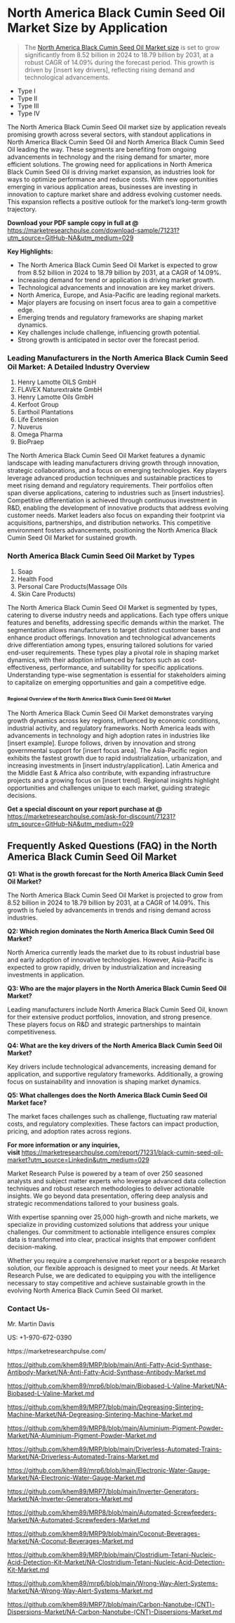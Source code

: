 <h1>North America Black Cumin Seed Oil Market&nbsp;Size by Application</h1><blockquote><p>The <a href="https://marketresearchpulse.com/download-sample/71231?utm_source=GitHub-NA&amp;utm_medium=029">North America Black Cumin Seed Oil Market size</a> is set to grow significantly from 8.52 billion in 2024 to 18.79 billion by 2031, at a robust CAGR of 14.09% during the forecast period. This growth is driven by [insert key drivers], reflecting rising demand and technological advancements.</p></blockquote><ul><li>Type I<li> Type II<li> Type III<li> Type IV</li></ul><p>The North America Black Cumin Seed Oil market size by application reveals promising growth across several sectors, with standout applications in North America Black Cumin Seed Oil and North America Black Cumin Seed Oil leading the way. These segments are benefiting from ongoing advancements in technology and the rising demand for smarter, more efficient solutions. The growing need for applications in North America Black Cumin Seed Oil is driving market expansion, as industries look for ways to optimize performance and reduce costs. With new opportunities emerging in various application areas, businesses are investing in innovation to capture market share and address evolving customer needs. This expansion reflects a positive outlook for the market’s long-term growth trajectory.</p><p><strong>Download your PDF sample copy in full at @ </strong><a href="https://marketresearchpulse.com/download-sample/71231?utm_source=GitHub-NA&amp;utm_medium=029">https://marketresearchpulse.com/download-sample/71231?utm_source=GitHub-NA&amp;utm_medium=029</a></p><p><strong>Key Highlights: </strong></p><ul><li>The North America Black Cumin Seed Oil Market is expected to grow from 8.52 billion in 2024 to 18.79 billion by 2031, at a CAGR of 14.09%.</li><li>Increasing demand for trend or application is driving market growth.</li><li>Technological advancements and innovation are key market drivers.</li><li>North America, Europe, and Asia-Pacific are leading regional markets.</li><li>Major players are focusing on insert focus area to gain a competitive edge.</li><li>Emerging trends and regulatory frameworks are shaping market dynamics.</li><li>Key challenges include challenge, influencing growth potential.</li><li>Strong growth is anticipated in sector over the forecast period.</li></ul><h3>Leading Manufacturers in the North America Black Cumin Seed Oil Market: A Detailed Industry Overview</h3><ol><li>Henry Lamotte OILS GmbH</li><li>FLAVEX Naturextrakte GmbH</li><li>Henry Lamotte Oils GmbH</li><li>Kerfoot Group</li><li>Earthoil Plantations</li><li>Life Extension</li><li>Nuverus</li><li>Omega Pharma</li><li>BioPraep</li></ol><div class="flex max-w-full flex-col flex-grow"><div class="min-h-8 text-message flex w-full flex-col items-end gap-2 whitespace-normal break-words [.text-message+&amp;]:mt-5" dir="auto" data-message-author-role="assistant" data-message-id="fd8432e4-4910-450d-b182-61b7bfb0a01f" data-message-model-slug="gpt-4o"><div class="flex w-full flex-col gap-1 empty:hidden first:pt-[3px]"><div class="markdown prose w-full break-words dark:prose-invert light"><p>The North America Black Cumin Seed Oil Market features a dynamic landscape with leading manufacturers driving growth through innovation, strategic collaborations, and a focus on emerging technologies. Key players leverage advanced production techniques and sustainable practices to meet rising demand and regulatory requirements. Their portfolios often span diverse applications, catering to industries such as [insert industries]. Competitive differentiation is achieved through continuous investment in R&amp;D, enabling the development of innovative products that address evolving customer needs. Market leaders also focus on expanding their footprint via acquisitions, partnerships, and distribution networks. This competitive environment fosters advancements, positioning the North America Black Cumin Seed Oil Market for sustained growth.</p></div></div></div></div><h3>North America Black Cumin Seed Oil Market by Types</h3><ol><li>Soap<li> Health Food<li> Personal Care Products(Massage Oils<li> Skin Care Products)</li></ol><div class="flex max-w-full flex-col flex-grow"><div class="min-h-8 text-message flex w-full flex-col items-end gap-2 whitespace-normal break-words [.text-message+&amp;]:mt-5" dir="auto" data-message-author-role="assistant" data-message-id="084470be-0bb7-4664-bddf-5156b4f41249" data-message-model-slug="gpt-4o-mini"><div class="flex w-full flex-col gap-1 empty:hidden first:pt-[3px]"><div class="markdown prose w-full break-words dark:prose-invert light"><p>The North America Black Cumin Seed Oil Market is segmented by types, catering to diverse industry needs and applications. Each type offers unique features and benefits, addressing specific demands within the market. The segmentation allows manufacturers to target distinct customer bases and enhance product offerings. Innovation and technological advancements drive differentiation among types, ensuring tailored solutions for varied end-user requirements. These types play a pivotal role in shaping market dynamics, with their adoption influenced by factors such as cost-effectiveness, performance, and suitability for specific applications. Understanding type-wise segmentation is essential for stakeholders aiming to capitalize on emerging opportunities and gain a competitive edge.</p></div></div></div></div><h3><span style="font-size: 11px;">Regional Overview of the North America Black Cumin Seed Oil Market</span></h3><div class="flex max-w-full flex-col flex-grow"><div class="min-h-8 text-message flex w-full flex-col items-end gap-2 whitespace-normal break-words [.text-message+&amp;]:mt-5" dir="auto" data-message-author-role="assistant" data-message-id="e9038762-ce64-4e30-91c9-9bd413514231" data-message-model-slug="gpt-4o-mini"><div class="flex w-full flex-col gap-1 empty:hidden first:pt-[3px]"><div class="markdown prose w-full break-words dark:prose-invert light"><p>The North America Black Cumin Seed Oil Market demonstrates varying growth dynamics across key regions, influenced by economic conditions, industrial activity, and regulatory frameworks. North America leads with advancements in technology and high adoption rates in industries like [insert example]. Europe follows, driven by innovation and strong governmental support for [insert focus area]. The Asia-Pacific region exhibits the fastest growth due to rapid industrialization, urbanization, and increasing investments in [insert industry/application]. Latin America and the Middle East &amp; Africa also contribute, with expanding infrastructure projects and a growing focus on [insert trend]. Regional insights highlight opportunities and challenges unique to each market, guiding strategic decisions.</p></div></div></div></div><p><strong>Get a special discount on your report purchase at @ </strong><a href="https://marketresearchpulse.com/ask-for-discount/71231?utm_source=GitHub-NA&amp;utm_medium=029">https://marketresearchpulse.com/ask-for-discount/71231?utm_source=GitHub-NA&amp;utm_medium=029</a></p><h2>Frequently Asked Questions (FAQ) in the North America Black Cumin Seed Oil Market</h2><p><strong>Q1: What is the growth forecast for the North America Black Cumin Seed Oil Market?</strong></p><p>The North America Black Cumin Seed Oil Market is projected to grow from 8.52 billion in 2024 to 18.79 billion by 2031, at a CAGR of 14.09%. This growth is fueled by advancements in trends and rising demand across industries.</p><p><strong>Q2: Which region dominates the North America Black Cumin Seed Oil Market?</strong></p><p>North America currently leads the market due to its robust industrial base and early adoption of innovative technologies. However, Asia-Pacific is expected to grow rapidly, driven by industrialization and increasing investments in application.</p><p><strong>Q3: Who are the major players in the North America Black Cumin Seed Oil Market?</strong></p><p>Leading manufacturers include North America Black Cumin Seed Oil, known for their extensive product portfolios, innovation, and strong presence. These players focus on R&amp;D and strategic partnerships to maintain competitiveness.</p><p><strong>Q4: What are the key drivers of the North America Black Cumin Seed Oil Market?</strong></p><p>Key drivers include technological advancements, increasing demand for application, and supportive regulatory frameworks. Additionally, a growing focus on sustainability and innovation is shaping market dynamics.</p><p><strong>Q5: What challenges does the North America Black Cumin Seed Oil Market face?</strong></p><p>The market faces challenges such as challenge, fluctuating raw material costs, and regulatory complexities. These factors can impact production, pricing, and adoption rates across regions.</p><p><strong>For more information or any inquiries, visit&nbsp;</strong><a href="https://marketresearchpulse.com/report/71231/black-cumin-seed-oil-market?utm_source=Linkedin&utm_medium=029">https://marketresearchpulse.com/report/71231/black-cumin-seed-oil-market?utm_source=Linkedin&utm_medium=029</a></p><p>Market Research Pulse is powered by a team of over 250 seasoned analysts and subject matter experts who leverage advanced data collection techniques and robust research methodologies to deliver actionable insights. We go beyond data presentation, offering deep analysis and strategic recommendations tailored to your business goals.</p><p>With expertise spanning over 25,000 high-growth and niche markets, we specialize in providing customized solutions that address your unique challenges. Our commitment to actionable intelligence ensures complex data is transformed into clear, practical insights that empower confident decision-making.</p><p>Whether you require a comprehensive market report or a bespoke research solution, our flexible approach is designed to meet your needs. At Market Research Pulse, we are dedicated to equipping you with the intelligence necessary to stay competitive and achieve sustainable growth in the evolving North America Black Cumin Seed Oil market.</p><h3><strong>Contact Us-</strong></h3><p>Mr. Martin Davis</p><p>US: +1-970-672-0390</p><p>https://marketresearchpulse.com/</p><p><a href="https://github.com/khem89/MRP/blob/main/Anti-Fatty-Acid-Synthase-Antibody-Market/NA-Anti-Fatty-Acid-Synthase-Antibody-Market.md">https://github.com/khem89/MRP/blob/main/Anti-Fatty-Acid-Synthase-Antibody-Market/NA-Anti-Fatty-Acid-Synthase-Antibody-Market.md</a></p><p><a href="https://github.com/khem89/mrp6/blob/main/Biobased-L-Valine-Market/NA-Biobased-L-Valine-Market.md">https://github.com/khem89/mrp6/blob/main/Biobased-L-Valine-Market/NA-Biobased-L-Valine-Market.md</a></p><p><a href="https://github.com/khem89/MRP7/blob/main/Degreasing-Sintering-Machine-Market/NA-Degreasing-Sintering-Machine-Market.md">https://github.com/khem89/MRP7/blob/main/Degreasing-Sintering-Machine-Market/NA-Degreasing-Sintering-Machine-Market.md</a></p><p><a href="https://github.com/khem89/MRP8/blob/main/Aluminium-Pigment-Powder-Market/NA-Aluminium-Pigment-Powder-Market.md">https://github.com/khem89/MRP8/blob/main/Aluminium-Pigment-Powder-Market/NA-Aluminium-Pigment-Powder-Market.md</a></p><p><a href="https://github.com/khem89/MRP/blob/main/Driverless-Automated-Trains-Market/NA-Driverless-Automated-Trains-Market.md">https://github.com/khem89/MRP/blob/main/Driverless-Automated-Trains-Market/NA-Driverless-Automated-Trains-Market.md</a></p><p><a href="https://github.com/khem89/mrp6/blob/main/Electronic-Water-Gauge-Market/NA-Electronic-Water-Gauge-Market.md">https://github.com/khem89/mrp6/blob/main/Electronic-Water-Gauge-Market/NA-Electronic-Water-Gauge-Market.md</a></p><p><a href="https://github.com/khem89/MRP7/blob/main/Inverter-Generators-Market/NA-Inverter-Generators-Market.md">https://github.com/khem89/MRP7/blob/main/Inverter-Generators-Market/NA-Inverter-Generators-Market.md</a></p><p><a href="https://github.com/khem89/MRP8/blob/main/Automated-Screwfeeders-Market/NA-Automated-Screwfeeders-Market.md">https://github.com/khem89/MRP8/blob/main/Automated-Screwfeeders-Market/NA-Automated-Screwfeeders-Market.md</a></p><p><a href="https://github.com/khem89/MRP9/blob/main/Coconut-Beverages-Market/NA-Coconut-Beverages-Market.md">https://github.com/khem89/MRP9/blob/main/Coconut-Beverages-Market/NA-Coconut-Beverages-Market.md</a></p><p><a href="https://github.com/khem89/MRP/blob/main/Clostridium-Tetani-Nucleic-Acid-Detection-Kit-Market/NA-Clostridium-Tetani-Nucleic-Acid-Detection-Kit-Market.md">https://github.com/khem89/MRP/blob/main/Clostridium-Tetani-Nucleic-Acid-Detection-Kit-Market/NA-Clostridium-Tetani-Nucleic-Acid-Detection-Kit-Market.md</a></p><p><a href="https://github.com/khem89/mrp6/blob/main/Wrong-Way-Alert-Systems-Market/NA-Wrong-Way-Alert-Systems-Market.md">https://github.com/khem89/mrp6/blob/main/Wrong-Way-Alert-Systems-Market/NA-Wrong-Way-Alert-Systems-Market.md</a></p><p><a href="https://github.com/khem89/MRP7/blob/main/Carbon-Nanotube-(CNT)-Dispersions-Market/NA-Carbon-Nanotube-(CNT)-Dispersions-Market.md">https://github.com/khem89/MRP7/blob/main/Carbon-Nanotube-(CNT)-Dispersions-Market/NA-Carbon-Nanotube-(CNT)-Dispersions-Market.md</a></p>
